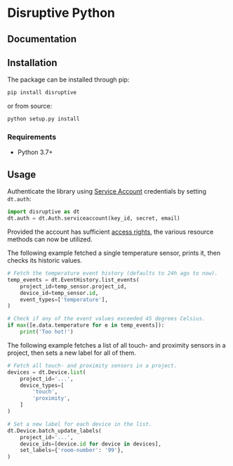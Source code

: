 # Disruptive Python

[//]: ![build](https://github.com/disruptive-technologies/disruptive-python/actions/workflows/build.yml/badge.svg)
[//]: ![python](https://img.shields.io/badge/python-3.7%2C%203.8%2C%203.9-blue)
[//]: ![coverage](https://img.shields.io/badge/coverage-77%25-green)

## Documentation

## Installation

The package can be installed through pip:

```sh
pip install disruptive
```

or from source:

```sh
python setup.py install
```

### Requirements

- Python 3.7+

## Usage

Authenticate the library using [Service Account](https://developer.disruptive-technologies.com/docs/service-accounts/creating-a-service-account) credentials by setting `dt.auth`:

```python
import disruptive as dt
dt.auth = dt.Auth.serviceaccount(key_id, secret, email)
```

Provided the account has sufficient [access rights](https://developer.disruptive-technologies.com/docs/service-accounts/managing-access-rights), the various resource methods can now be utilized.

The following example fetched a single temperature sensor, prints it, then checks its historic values.

```python
# Fetch the temperature event history (defaults to 24h ago to now).
temp_events = dt.EventHistory.list_events(
    project_id=temp_sensor.project_id,
    device_id=temp_sensor.id,
    event_types=['temperature'],
)

# Check if any of the event values exceeded 45 degrees Celsius.
if max([e.data.temperature for e in temp_events]):
    print('Too hot!')
```

The following example fetches a list of all touch- and proximity sensors in a project, then sets a new label for all of them.

```python
# Fetch all touch- and proximity sensors in a project.
devices = dt.Device.list(
    project_id='...',
    device_types=[
        'touch',
        'proximity',
    ]
)

# Set a new label for each device in the list.
dt.Device.batch_update_labels(
    project_id='...',
    device_ids=[device.id for device in devices],
    set_labels={'room-number': '99'},
)
```

